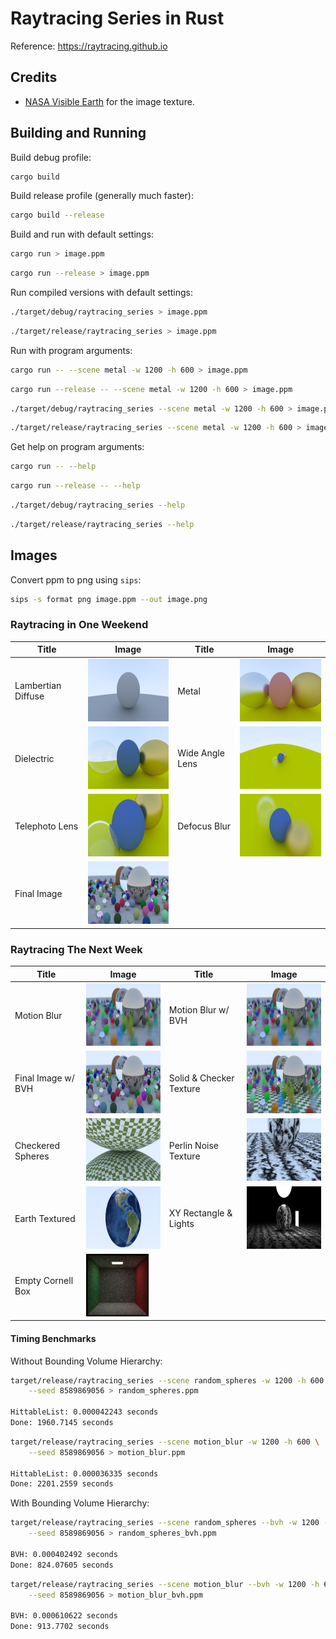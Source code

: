 # Raytracing Series in Rust

Reference: https://raytracing.github.io

## Credits

- [NASA Visible Earth](https://visibleearth.nasa.gov/images/73909/december-blue-marble-next-generation-w-topography-and-bathymetry) for the image texture.

## Building and Running

Build debug profile:

```bash
cargo build
```

Build release profile (generally much faster):

```bash
cargo build --release
```

Build and run with default settings:

```bash
cargo run > image.ppm
```

```bash
cargo run --release > image.ppm
```

Run compiled versions with default settings:

```bash
./target/debug/raytracing_series > image.ppm
```

```bash
./target/release/raytracing_series > image.ppm
```

Run with program arguments:

```bash
cargo run -- --scene metal -w 1200 -h 600 > image.ppm
```

```bash
cargo run --release -- --scene metal -w 1200 -h 600 > image.ppm
```

```bash
./target/debug/raytracing_series --scene metal -w 1200 -h 600 > image.ppm
```

```bash
./target/release/raytracing_series --scene metal -w 1200 -h 600 > image.ppm
```

Get help on program arguments:

```bash
cargo run -- --help
```

```bash
cargo run --release -- --help
```

```bash
./target/debug/raytracing_series --help
```

```bash
./target/release/raytracing_series --help
```

## Images

Convert ppm to png using `sips`:

```bash
sips -s format png image.ppm --out image.png
```

### Raytracing in One Weekend

| Title              | Image                                                      | Title           | Image                                                |
| ------------------ | ---------------------------------------------------------- | --------------- | ---------------------------------------------------- |
| Lambertian Diffuse | <img src="./images/lambertian_diffuse.png" height="100" /> | Metal           | <img src="./images/metal.png" height="100" />        |
| Dielectric         | <img src="./images/dielectric.png" height="100" />         | Wide Angle Lens | <img src="./images/wide_angle.png" height="100" />   |
| Telephoto Lens     | <img src="./images/telephoto.png" height="100" />          | Defocus Blur    | <img src="./images/defocus_blur.png" height="100" /> |
| Final Image        | <img src="./images/random_spheres.png" height="100" />     |                 |                                                      |

### Raytracing The Next Week

| Title              | Image                                                      | Title                       | Image                                                   |
| ------------------ | ---------------------------------------------------------- | --------------------------- | ------------------------------------------------------- |
| Motion Blur        | <img src="./images/motion_blur.png" height="100" />        | Motion Blur w/ BVH          | <img src="./images/motion_blur_bvh.png" height="100" /> |
| Final Image w/ BVH | <img src="./images/random_spheres_bvh.png" height="100" /> | Solid &amp; Checker Texture | <img src="./images/checkered_floor.png" height="100" /> |
| Checkered Spheres  | <img src="./images/checkered_spheres.png" height="100" />  | Perlin Noise Texture        | <img src="./images/perlin_spheres.png" height="100" />  |
| Earth Textured     | <img src="./images/earth.png" height="100" />              | XY Rectangle &amp; Lights   | <img src="./images/simple_light.png" height="100" />    |
| Empty Cornell Box  | <img src="./images/empty_cornell_box.png" height="100" />  |                             |                                                         |

#### Timing Benchmarks

Without Bounding Volume Hierarchy:

```bash
target/release/raytracing_series --scene random_spheres -w 1200 -h 600 \
    --seed 8589869056 > random_spheres.ppm

HittableList: 0.000042243 seconds
Done: 1960.7145 seconds
```

```bash
target/release/raytracing_series --scene motion_blur -w 1200 -h 600 \
    --seed 8589869056 > motion_blur.ppm

HittableList: 0.000036335 seconds
Done: 2201.2559 seconds
```

With Bounding Volume Hierarchy:

```bash
target/release/raytracing_series --scene random_spheres --bvh -w 1200 -h 600 \
    --seed 8589869056 > random_spheres_bvh.ppm

BVH: 0.000402492 seconds
Done: 824.07605 seconds
```

```bash
target/release/raytracing_series --scene motion_blur --bvh -w 1200 -h 600 \
    --seed 8589869056 > motion_blur_bvh.ppm

BVH: 0.000610622 seconds
Done: 913.7702 seconds
```
